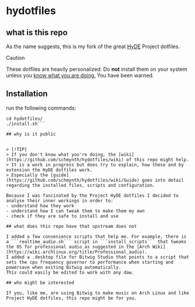 
# hydotfiles

## what is this repo

As the name suggests, this is my fork of the great [HyDE](https://github.com/HyDE-Project) Project dotfiles.

> [!CAUTION]
> These dotfiles are heavily personalized. Do **not** install them on your system unless you [know what you are doing.](hydotfiles.wiki/Guide.md)
> You have been warned.

## Installation

run the following commands:
```git clone https://github.con/schmynth/hydotfiles
cd hydotfiles/
./install.sh```

## why is it public


> [!TIP]
> If you don't know what you're doing, the [wiki](https://github.com/schmynth/hydotfiles/wiki) of this repo might help. 
> It is a work in progress but does try to explain, how these and by extension the HyDE dotfiles work.
> Especially the [guide](https://github.com/schmynth/hydotfiles/wiki/Guide) goes into detail regarding the installed files, scripts and configuration.

Because I was fascinated by the Project HyDE dotfiles I decided to analyse their inner workings in order to:
- understand how they work
- understand how I can tweak them to make them my own
- check if they are safe to install and use

## what does this repo have that upstream does not

I added a few convenience scripts that help me. For example, there is a ```realtime_audio.sh``` script in ```install_scripts``` that tweaks the OS for professional audio as suggested in the [Arch Wiki](https://wiki.archlinux.org/title/Professional_audio).
I added a .desktop file for Bitwig Studio that points to a script that sets the cpu frequency governor to performance when starting and powersave when exiting Bitwig automatically.
This could easily be edited to work with any daw.

## who might be interested

If you, like me, are using Bitwig to make music on Arch Linux and like Project HyDE dotfiles, this repo might be for you.
